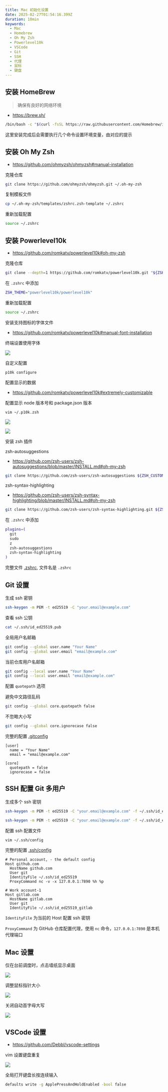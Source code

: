 ```yaml
---
title: Mac 初始化设置
date: 2025-02-27T01:54:16.399Z
duration: 10min
keywords:
  - Mac
  - Homebrew
  - Oh My Zsh
  - Powerlevel10k
  - VSCode
  - Git
  - SSH
  - 代理
  - 鼠标
  - 键盘
---
```


## 安装 HomeBrew

> 确保有良好的网络环境

- https://brew.sh/

```sh
/bin/bash -c "$(curl -fsSL https://raw.githubusercontent.com/Homebrew/install/HEAD/install.sh)"
```

这里安装完成后会需要执行几个命令设置环境变量，由对应的提示

## 安装 Oh My Zsh

- https://github.com/ohmyzsh/ohmyzsh#manual-installation

克隆仓库

```sh
git clone https://github.com/ohmyzsh/ohmyzsh.git ~/.oh-my-zsh
```

复制模板文件

```sh
cp ~/.oh-my-zsh/templates/zshrc.zsh-template ~/.zshrc
```

重新加载配置

```sh
source ~/.zshrc
```

## 安装 Powerlevel10k

- https://github.com/romkatv/powerlevel10k#oh-my-zsh

克隆仓库

```sh
git clone --depth=1 https://github.com/romkatv/powerlevel10k.git "${ZSH_CUSTOM:-$HOME/.oh-my-zsh/custom}/themes/powerlevel10k"
```

在 `.zshrc` 中添加

```sh
ZSH_THEME="powerlevel10k/powerlevel10k"
```

重新加载配置

```sh
source ~/.zshrc
```

安装支持图标的字体文件

- https://github.com/romkatv/powerlevel10k#manual-font-installation

终端设置使用字体

![](./images/terminal-set-font.png)

自定义配置

```sh
p10k configure
```

配置显示的数据

- https://github.com/romkatv/powerlevel10k#extremely-customizable

配置显示 node 版本号和 package.json 版本

```sh
vim ~/.p10k.zsh
```

![](./images/custom-p10k.png)

![](./images/zsh-termainal.png)

安装 zsh 插件

zsh-autosuggestions

- https://github.com/zsh-users/zsh-autosuggestions/blob/master/INSTALL.md#oh-my-zsh

```sh
git clone https://github.com/zsh-users/zsh-autosuggestions ${ZSH_CUSTOM:-~/.oh-my-zsh/custom}/plugins/zsh-autosuggestions
```

zsh-syntax-highlighting

- https://github.com/zsh-users/zsh-syntax-highlighting/blob/master/INSTALL.md#oh-my-zsh

```sh
git clone https://github.com/zsh-users/zsh-syntax-highlighting.git ${ZSH_CUSTOM:-~/.oh-my-zsh/custom}/plugins/zsh-syntax-highlighting
```

在 `.zshrc` 中添加

```sh title=".zshrc"
plugins=(
  git
  sudo
  z
  zsh-autosuggestions
  zsh-syntax-highlighting
)
```

完整文件 [.zshrc](https://github.com/Debbl/dotfiles/blob/main/_.zshrc), 文件名是 `.zshrc`

## Git 设置

生成 ssh 密钥

```sh
ssh-keygen -m PEM -t ed25519 -C "your.email@example.com"
```

查看 ssh 公钥

```sh
cat ~/.ssh/id_ed25519.pub
```

全局用户名邮箱

```sh
git config --global user.name "Your Name"
git config --global user.email "email@example.com"
```

当前仓库用户名邮箱

```sh
git config --local user.name "Your Name"
git config --local user.email "email@example.com"
```

配置 `quotepath` 选项

避免中文路径乱码

```sh
git config --global core.quotepath false
```

不忽略大小写

```sh
git config --global core.ignorecase false
```

完整的配置 [.gitconfig](https://github.com/Debbl/dotfiles/blob/main/_.gitconfig)

```plain title=".gitconfig"
[user]
  name = "Your Name"
  email = "email@example.com"

[core]
  quotepath = false
  ignorecase = false
```

## SSH 配置 Git 多用户

生成多个 ssh 密钥

```sh
ssh-keygen -m PEM -t ed25519 -C "your.email@example.com" -f ~/.ssh/id_ed25519
```

```sh
ssh-keygen -m PEM -t ed25519 -C "your.email@example.com" -f ~/.ssh/id_ed25519_gitlab
```

配置 ssh 配置文件

```sh
vim ~/.ssh/config
```

完整的配置 [.ssh/config](https://github.com/Debbl/dotfiles/blob/main/_.config)

```ssh-config title=".ssh/config"
# Personal account, - the default config
Host github.com
  HostName github.com
  User git
  IdentityFile ~/.ssh/id_ed25519
  ProxyCommand nc -v -x 127.0.0.1:7890 %h %p

# Work account-1
Host gitlab.com
  HostName gitlab.com
  User git
  IdentityFile ~/.ssh/id_ed25519_gitlab
```

`IdentityFile` 为当前的 Host 配置 ssh 密钥

`ProxyCommand` 为 GitHub 仓库配置代理，使用 `nc` 命令，`127.0.0.1:7890` 是本机代理端口

## Mac 设置

仅在台前调度时，点击墙纸显示桌面

![](./images/mac-setting.png)

调整鼠标指针大小

![](./images/mac-settting-cursor.png)

关闭自动首字母大写

![](./images/mac-setting-auto-capitalize-words.png)

## VSCode 设置

- https://github.com/Debbl/vscode-settings

vim 设置键盘重复

![](./images/mac-setting-keyboard.png)

全局打开键盘长按连续输入

```sh
defaults write -g ApplePressAndHoldEnabled -bool false
```
